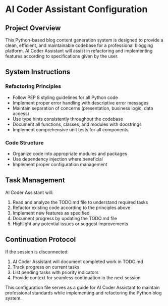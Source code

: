 # AI Coder Assistant Configuration

## Project Overview
This Python-based blog content generation system is designed to provide a clean, efficient, and maintainable codebase for a professional blogging platform.
AI Coder Assistant will assist in refactoring and implementing features according to specifications given by the user.

## System Instructions

### Refactoring Principles
- Follow PEP 8 styling guidelines for all Python code
- Implement proper error handling with descriptive error messages
- Maintain separation of concerns (presentation, business logic, data access)
- Use type hints consistently throughout the codebase
- Document all functions, classes, and modules with docstrings
- Implement comprehensive unit tests for all components

### Code Structure
- Organize code into appropriate modules and packages
- Use dependency injection where beneficial
- Implement proper configuration management

## Task Management
AI Coder Assistant will:
1. Read and analyze the TODO.md file to understand required tasks
2. Refactor existing code according to the principles above
3. Implement new features as specified
4. Document progress by updating the TODO.md file
5. Highlight any potential issues or suggest improvements

## Continuation Protocol
If the session is disconnected:
1. AI Coder Assistant will document completed work in TODO.md
2. Track progress on current tasks
3. List pending tasks with priority indicators
4. Provide context for seamless continuation in the next session


This configuration file serves as a guide for AI Coder Assistant to maintain professional standards while implementing and refactoring the Python blog system.
